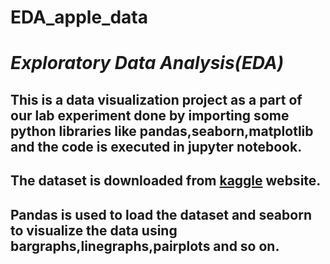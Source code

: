 # EDA_apple_data
# _Exploratory Data Analysis(EDA)_
## This is a data visualization project as a part of our lab experiment done by importing some python libraries like pandas,seaborn,matplotlib and the code is executed in jupyter notebook.
## The dataset is downloaded from [kaggle](https://www.kaggle.com "kaggle.com") website.
## Pandas is used to load the dataset and seaborn to visualize the data using bargraphs,linegraphs,pairplots and so on.
